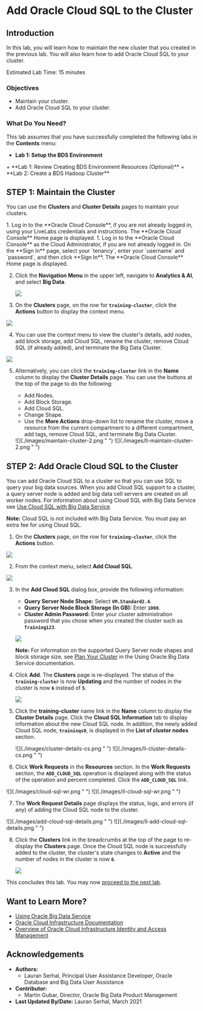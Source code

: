 # Add Oracle Cloud SQL to the Cluster

## Introduction

In this lab, you will learn how to maintain the new cluster that you created in the previous lab. You will also learn how to add Oracle Cloud SQL to your cluster.

Estimated Lab Time: 15 minutes

### Objectives

* Maintain your cluster.
* Add Oracle Cloud SQL to your cluster.

### What Do You Need?

This lab assumes that you have successfully completed the following labs in the **Contents** menu:
<if type="freetier">
+ **Lab 1: Setup the BDS Environment**
</if>
<if type="livelabs">
+ **Lab 1: Review Creating BDS Environment Resources (Optional)**
</if>
+ **Lab 2: Create a BDS Hadoop Cluster**

## **STEP 1:** Maintain the Cluster

You can use the **Clusters** and **Cluster Details** pages to maintain your clusters.

<if type="livelabs">
1. Log in to the **Oracle Cloud Console**, if you are not already logged in, using your LiveLabs credentials and instructions. The **Oracle Cloud Console** Home page is displayed.
</if>

<if type="freetier">
1. Log in to the **Oracle Cloud Console** as the Cloud Administrator, if you are not already logged in. On the **Sign In** page, select your `tenancy`, enter your `username` and `password`, and then click **Sign In**. The **Oracle Cloud Console** Home page is displayed.
</if>

2. Click the **Navigation Menu** in the upper left, navigate to **Analytics & AI**, and select **Big Data**. 
	
	![](https://raw.githubusercontent.com/oracle/learning-library/master/common/images/console/big-data.png " ")

3. On the **Clusters** page, on the row for **`training-cluster`**, click the **Actions** button to display the context menu.

  ![](./images/cluster-active.png " ")  

4. You can use the context menu to view the cluster's details, add nodes, add block storage, add Cloud SQL, rename the cluster, remove Cloud SQL (if already added), and terminate the Big Data Cluster.

  ![](./images/add-cloud-sql-menu.png " ")    

5. Alternatively, you can click the **`training-cluster`** link in the **Name** column to display the **Cluster Details** page. You can use the buttons at the top of the page to do the following:

    + Add Nodes.
    + Add Block Storage.
    + Add Cloud SQL.
    + Change Shape.
    + Use the **More Actions** drop-down list to rename the cluster, move a resource from the current compartment to a different compartment, add tags, remove Cloud SQL, and terminate Big Data Cluster.

    <if type="freetier">
    ![](./images/maintain-cluster-2.png " ")  
    </if>

    <if type="livelabs">
    ![](./images/ll-maintain-cluster-2.png " ")  
    </if>

## **STEP 2:** Add Oracle Cloud SQL to the Cluster

You can add Oracle Cloud SQL to a cluster so that you can use SQL to query your big data sources. When you add Cloud SQL support to a cluster, a query server node is added and big data cell servers are created on all worker nodes. For information about using Cloud SQL with Big Data Service see [Use Cloud SQL with Big Data Service](https://docs.oracle.com/en/cloud/paas/big-data-service/user/use-cloud-sql-big-data-service.html).

**Note:** Cloud SQL is not included with Big Data Service. You must pay an extra fee for using Cloud SQL.

1. On the **Clusters** page, on the row for **`training-cluster`**, click the **Actions** button.

  ![](./images/cluster-active.png " ")  

2. From the context menu, select **Add Cloud SQL**.

  ![](./images/add-cloud-sql-menu.png " ")    

3. In the **Add Cloud SQL** dialog box, provide the following information:
    + **Query Server Node Shape:** Select **`VM.Standard2.4`**.
    + **Query Server Node Block Storage (In GB):** Enter **`1000`**.
    + **Cluster Admin Password:** Enter your cluster administration password that you chose when you created the cluster such as **`Training123`**.

    ![](./images/add-cloud-sql.png " ")  

    **Note:** For information on the supported Query Server node shapes and block storage size, see [Plan Your Cluster](https://docs.oracle.com/en/cloud/paas/big-data-service/user/plan-your-cluster.html#GUID-0A40FB4C-663E-435A-A1D7-0292DBAC9F1D) in the Using Oracle Big Data Service documentation.

4. Click **Add**. The **Clusters** page is re-displayed. The status of the **`training-cluster`** is now **Updating** and the number of nodes in the cluster is now **`6`** instead of **`5`**.

    ![](./images/cluster-redisplayed.png " ")

5. Click the **training-cluster** name link in the **Name** column to display the **Cluster Details** page. Click the **Cloud SQL Information** tab to display information about the new Cloud SQL node. In addition, the newly added Cloud SQL node, **`traininqs0`**, is displayed in the **List of cluster nodes** section.

    <if type="freetier">
    ![](./images/cluster-details-cs.png " ")
    </if>

    <if type="livelabs">
    ![](./images/ll-cluster-details-cs.png " ")
    </if>

6. Click **Work Requests** in the **Resources** section. In the **Work Requests** section, the **`ADD_CLOUD_SQL`** operation is displayed along with the status of the operation and percent completed. Click the **`ADD_CLOUD_SQL`** link.

  <if type="freetier">
  ![](./images/cloud-sql-wr.png " ")
  </if>

  <if type="livelabs">
  ![](./images/ll-cloud-sql-wr.png " ")
  </if>

7. The **Work Request Details** page displays the status, logs, and errors (if any) of adding the Cloud SQL node to the cluster.

  <if type="freetier">
  ![](./images/add-cloud-sql-details.png " ")
  </if>

  <if type="livelabs">
  ![](./images/ll-add-cloud-sql-details.png " ")
  </if>

8. Click the **Clusters** link in the breadcrumbs at the top of the page to re-display the **Clusters** page. Once the Cloud SQL node is successfully added to the cluster, the cluster's state changes to **Active** and the number of nodes in the cluster is now **`6`**.

    ![](./images/cs-active.png " ")    

This concludes this lab. You may now [proceed to the next lab](#next).

## Want to Learn More?

* [Using Oracle Big Data Service](https://docs.oracle.com/en/cloud/paas/big-data-service/user/index.html)
* [Oracle Cloud Infrastructure Documentation](https://docs.cloud.oracle.com/en-us/iaas/Content/GSG/Concepts/baremetalintro.htm)
* [Overview of Oracle Cloud Infrastructure Identity and Access Management](https://docs.cloud.oracle.com/en-us/iaas/Content/Identity/Concepts/overview.htm)

## Acknowledgements

* **Authors:**
    + Lauran Serhal, Principal User Assistance Developer, Oracle Database and Big Data User Assistance
* **Contributor:**
    + Martin Gubar, Director, Oracle Big Data Product Management
* **Last Updated By/Date:** Lauran Serhal, March 2021

